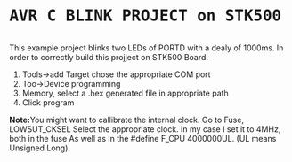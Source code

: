 
<pre>			<h1>AVR C BLINK PROJECT on STK500</h1></pre> 
<p>
This example project blinks two LEDs of PORTD with a dealy of 1000ms. In order
to correctly build this projject on STK500 Board:
<ol>
<li>Tools->add Target chose the appropriate COM port</li>
<li>Too->Device programming</li>
<li>Memory, select a .hex generated file in appropriate path</li>
<li>Click program</li>
</ol>
</p>

<p><b>Note:</b>You might want to callibrate the internal clock. Go to Fuse, LOWSUT_CKSEL
	         Select the appropriate clock. In my case I set it to 4MHz, both in the fuse
		 As well as in the #define F_CPU 4000000UL. (UL means Unsigned Long).			
</p>

